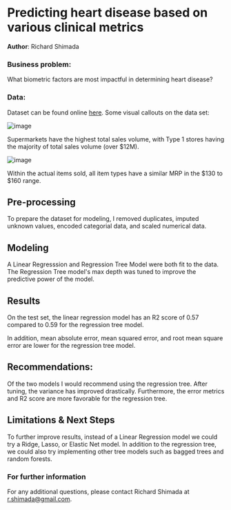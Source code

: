 # Predicting heart disease based on various clinical metrics 


**Author**: Richard Shimada

### Business problem:

What biometric factors are most impactful in determining heart disease?

### Data:
Dataset can be found online [here](https://www.kaggle.com/datasets/fedesoriano/heart-failure-prediction). Some visual callouts on the data set:


![image](https://user-images.githubusercontent.com/110313483/191888643-2063745e-48d7-4744-a68a-f88e6e2415df.png)

Supermarkets have the highest total sales volume, with Type 1 stores having the majority of total sales volume (over $12M).


![image](https://user-images.githubusercontent.com/110313483/191889066-f91da510-d333-4c48-9078-c969c13c2100.png)

Within the actual items sold, all item types have a similar MRP in the $130 to $160 range.

## Pre-processing
To prepare the dataset for modeling, I removed duplicates, imputed unknown values, encoded categorial data, and scaled numerical data.


## Modeling

A Linear Regresssion and Regression Tree Model were both fit to the data. The Regression Tree model's max depth was tuned to improve the predictive power of the model.

## Results

On the test set, the linear regression model has an R2 score of 0.57 compared to 0.59 for the regression tree model. 

In addition, mean absolute error, mean squared error, and root mean square error are lower for the regression tree model.



## Recommendations:

Of the two models I would recommend using the regression tree. After tuning, the variance has improved drastically. Furthermore, the error metrics and R2 score are more favorable for the regression tree.


## Limitations & Next Steps

To further improve results, instead of a Linear Regression model we could try a Ridge, Lasso, or Elastic Net model. In addition to the regression tree, we could also try implementing other tree models such as bagged trees and random forests.


### For further information

For any additional questions, please contact Richard Shimada at r.shimada@gmail.com.

